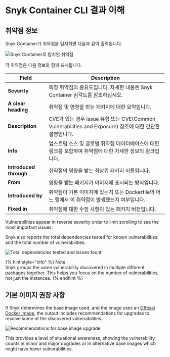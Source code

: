 # Snyk Container CLI 결과 이해

## 취약점 정보

Snyk Container가 취약점을 탐지하면 다음과 같이 출력됩니다.

![Snyk Container로 탐지된 취약점](../../../.gitbook/assets/clivulnerabiilities.png)

각 취약점은 다음 정보와 함께 표시됩니다.

| **Field**              | **Description**                                                                   |
| ---------------------- | --------------------------------------------------------------------------------- |
| **Severity**           | 특정 취약점의 중요도입니다. 자세한 내용은 Snyk Container 심각도를 참조하십시오.                               |
| **A clear heading**    | 취약점 및 영향을 받는 패키지에 대한 요약입니다.                                                       |
| **Description**        | CVE가 있는 경우 issue 유형 또는 CVE(Common Vulnerabilities and Exposure) 참조에 대한 간단한 설명입니다. |
| **Info**               | 업스트림 소스 및 글로벌 취약점 데이터베이스에 대한 링크를 포함하여 취약점에 대한 자세한 정보의 링크입니다.                      |
| **Introduced through** | 취약점의 영향을 받는 최상위 패키지 이름입니다.                                                        |
| **From**               | 영향을 받는 패키지가 이미지에 표시되는 방식입니다.                                                      |
| **Introduced by**      | 취약점이 기본 이미지에 있는지 또는 Dockerfile의 어느 행에서 이 취약점이 발생했는지 여부입니다.                        |
| **Fixed in**           | 취약점에 대한 수정 사항이 있는 패키지 버전입니다.                                                      |

Vulnerabilities appear in reverse severity order to limit scrolling to see the most important issues.

Snyk also reports the total dependencies tested for known vulnerabilities and the total number of vulnerabilities.

![Total dependencies tested and issues fount](../../../.gitbook/assets/clisummary.png)

{% hint style="info" %}
Note\
Snyk groups the same vulnerability discovered in multiple different packages together. This helps you focus on the number of vulnerabilities, not just the instances.
{% endhint %}

## 기본 이미지 권장 사항

If Snyk determines the base image used, and the image uses an [Official Docker image](https://docs.docker.com/docker-hub/official\_images/), the output includes recommendations for upgrades to resolve some of the discovered vulnerabilities.

![Recommendations for base image upgrade](../../../.gitbook/assets/clirecommendations.png)

This provides a level of situational awareness, showing the vulnerability counts in minor and major upgrades or in alternative base images which might have fewer vulnerabilities.
